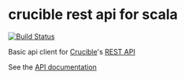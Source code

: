 # crucible rest api for scala

[![Build Status](https://travis-ci.org/ogrodnek/crucible-client-scala.svg)](https://travis-ci.org/ogrodnek/crucible-client-scala)

Basic api client for [Crucible](https://www.atlassian.com/software/crucible/overview)'s [REST API](https://docs.atlassian.com/fisheye-crucible/latest/wadl/crucible.html)

See the [API documentation](http://ogrodnek.github.io/crucible-client-scala/latest/api/#com.bizo.crucible.client.package)

